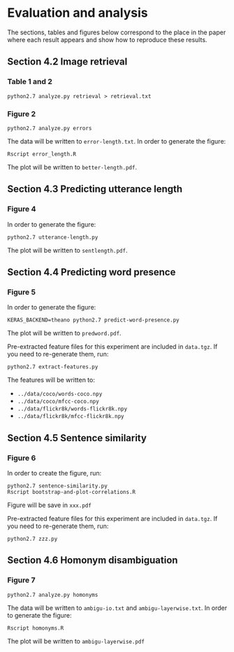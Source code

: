 # Evaluation and analysis

The sections, tables and figures below correspond to the place in the paper
where each result appears and show how to reproduce these results.

## Section 4.2 Image retrieval

### Table 1 and 2

```
python2.7 analyze.py retrieval > retrieval.txt
```

### Figure 2

```
python2.7 analyze.py errors
```
The data will be written to `error-length.txt`.
In order to generate the figure:
```
Rscript error_length.R
```
The plot will be written to `better-length.pdf`.


## Section 4.3 Predicting utterance length

### Figure 4

In order to generate the figure:
```
python2.7 utterance-length.py
```
The plot will be written to `sentlength.pdf`.


## Section 4.4 Predicting word presence

### Figure 5

In order to generate the figure:
```
KERAS_BACKEND=theano python2.7 predict-word-presence.py
```
The plot will be written to `predword.pdf`.

Pre-extracted feature files for this experiment are included in `data.tgz`. If you need to re-generate them, run:

```
python2.7 extract-features.py
```
The features will be written to:
- `../data/coco/words-coco.npy`
- `../data/coco/mfcc-coco.npy`
- `../data/flickr8k/words-flickr8k.npy`
- `../data/flickr8k/mfcc-flickr8k.npy`

## Section 4.5 Sentence similarity

### Figure 6

In order to create the figure, run:

```
python2.7 sentence-similarity.py
Rscript bootstrap-and-plot-correlations.R
```
Figure will be save in `xxx.pdf`

Pre-extracted feature files for this experiment are included in `data.tgz`. If you need to re-generate them, run:

```
python2.7 zzz.py
```

## Section 4.6 Homonym disambiguation

### Figure 7

```
python2.7 analyze.py homonyms
```
The data will be written to `ambigu-io.txt` and `ambigu-layerwise.txt`.
In order to generate the figure:

```
Rscript homonyms.R
```
The plot will be written to `ambigu-layerwise.pdf`
